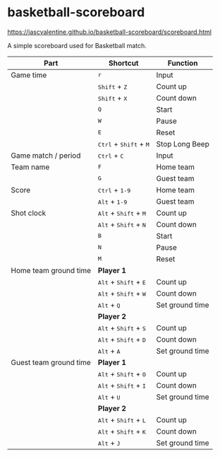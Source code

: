 # basketball-scoreboard
https://jascvalentine.github.io/basketball-scoreboard/scoreboard.html

A simple scoreboard used for Basketball match.

Part | Shortcut | Function
---- | -------- | --------
Game time | <kbd>r</kbd> | Input
|| <kbd>Shift</kbd> + <kbd>Z</kbd> | Count up
|| <kbd>Shift</kbd> + <kbd>X</kbd> | Count down
|| <kbd>Q</kbd> | Start
|| <kbd>W</kbd> | Pause
|| <kbd>E</kbd> | Reset
|| <kbd>Ctrl</kbd> + <kbd>Shift</kbd> + <kbd>M</kbd> | Stop Long Beep
Game match / period | <kbd>Ctrl</kbd> + <kbd>C</kbd> | Input
Team name | <kbd>F</kbd> | Home team
|| <kbd>G</kbd> | Guest team
Score | <kbd>Ctrl</kbd> + <kbd>1-9</kbd> | Home team
|| <kbd>Alt</kbd> + <kbd>1-9</kbd> | Guest team
Shot clock | <kbd>Alt</kbd> + <kbd>Shift</kbd> + <kbd>M</kbd> | Count up
|| <kbd>Alt</kbd> + <kbd>Shift</kbd> + <kbd>N</kbd> | Count down
|| <kbd>B</kbd> | Start
|| <kbd>N</kbd> | Pause
|| <kbd>M</kbd> | Reset
Home team ground time | **Player 1**
|| <kbd>Alt</kbd> + <kbd>Shift</kbd> + <kbd>E</kbd> | Count up
|| <kbd>Alt</kbd> + <kbd>Shift</kbd> + <kbd>W</kbd> | Count down
|| <kbd>Alt</kbd> + <kbd>Q</kbd> | Set ground time
|| **Player 2**
|| <kbd>Alt</kbd> + <kbd>Shift</kbd> + <kbd>S</kbd> | Count up
|| <kbd>Alt</kbd> + <kbd>Shift</kbd> + <kbd>D</kbd> | Count down
|| <kbd>Alt</kbd> + <kbd>A</kbd> | Set ground time
Guest team ground time | **Player 1**
|| <kbd>Alt</kbd> + <kbd>Shift</kbd> + <kbd>O</kbd> | Count up
|| <kbd>Alt</kbd> + <kbd>Shift</kbd> + <kbd>I</kbd> | Count down
|| <kbd>Alt</kbd> + <kbd>U</kbd> | Set ground time
|| **Player 2**
|| <kbd>Alt</kbd> + <kbd>Shift</kbd> + <kbd>L</kbd> | Count up
|| <kbd>Alt</kbd> + <kbd>Shift</kbd> + <kbd>K</kbd> | Count down
|| <kbd>Alt</kbd> + <kbd>J</kbd> | Set ground time
